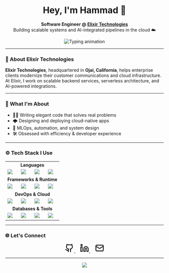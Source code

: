 <h1 align="center">Hey, I'm Hammad 👋</h1>
<p align="center">
  <strong>Software Engineer @ <a href="https://www.elixir.com" target="_blank">Elixir Technologies</a></strong><br/>
  Building scalable systems and AI-integrated pipelines in the cloud ☁️
</p>

<p align="center">
  <img src="https://readme-typing-svg.herokuapp.com?font=Space+Grotesk&size=22&pause=1000&color=B2CBE5&center=true&vCenter=true&width=435&lines=Code.+Cloud.+Coffee.;Deploying+at+Elixir+Technologies.;Writing+clean+scalable+code.;Automating+the+boring+stuff." alt="Typing animation" />
</p>

---

### 🏢 About Elixir Technologies

**Elixir Technologies**, headquartered in **Ojai, California**, helps enterprise clients modernize their customer communications and cloud infrastructure.  
At Elixir, I work on scalable backend services, serverless architecture, and AI-powered integrations.

---

### 🧠 What I'm About

- 🧑‍💻 Writing elegant code that solves real problems  
- 🌩️ Designing and deploying cloud-native apps  
- 🤖 MLOps, automation, and system design  
- 🛠️ Obsessed with efficiency & developer experience

---

### ⚙️ Tech Stack I Use

<table align="center">
  <tr>
    <td align="center" colspan="4"><strong>Languages</strong></td>
  </tr>
  <tr>
    <td><img src="https://skillicons.dev/icons?i=python" width="40"/></td>
    <td><img src="https://skillicons.dev/icons?i=java" width="40"/></td>
    <td><img src="https://skillicons.dev/icons?i=javascript" width="40"/></td>
    <td><img src="https://skillicons.dev/icons?i=cpp" width="40"/></td>
  </tr>
  <tr>
    <td align="center" colspan="4"><strong>Frameworks & Runtime</strong></td>
  </tr>
  <tr>
    <td><img src="https://skillicons.dev/icons?i=nodejs" width="40"/></td>
    <td><img src="https://skillicons.dev/icons?i=flask" width="40"/></td>
    <td><img src="https://skillicons.dev/icons?i=django" width="40"/></td>
    <td><img src="https://skillicons.dev/icons?i=aws" width="40"/></td>
  </tr>
  <tr>
    <td align="center" colspan="4"><strong>DevOps & Cloud</strong></td>
  </tr>
  <tr>
    <td><img src="https://skillicons.dev/icons?i=lambda" width="40"/></td>
    <td><img src="https://skillicons.dev/icons?i=docker" width="40"/></td>
    <td><img src="https://skillicons.dev/icons?i=kubernetes" width="40"/></td>
    <td><img src="https://skillicons.dev/icons?i=git" width="40"/></td>
  </tr>
  <tr>
    <td align="center" colspan="4"><strong>Databases & Tools</strong></td>
  </tr>
  <tr>
    <td><img src="https://skillicons.dev/icons?i=postgres" width="40"/></td>
    <td><img src="https://skillicons.dev/icons?i=mongodb" width="40"/></td>
    <td><img src="https://skillicons.dev/icons?i=github" width="40"/></td>
    <td><img src="https://skillicons.dev/icons?i=vscode" width="40"/></td>
  </tr>
</table>


---

### 🌐 Let's Connect

<p align="center">
  <a href="https://github.com/hammad-codes" target="_blank">
    <img src="https://raw.githubusercontent.com/lucide-icons/lucide/main/icons/github.svg" alt="GitHub" width="28" height="28" />
  </a>
  &nbsp;&nbsp;&nbsp;
  <a href="https://linkedin.com/in/hammad-habib" target="_blank">
    <img src="https://raw.githubusercontent.com/lucide-icons/lucide/main/icons/linkedin.svg" alt="LinkedIn" width="28" height="28" />
  </a>
  &nbsp;&nbsp;&nbsp;
  <a href="mailto:your.email@example.com">
    <img src="https://raw.githubusercontent.com/lucide-icons/lucide/main/icons/mail.svg" alt="Email" width="28" height="28" />
  </a>
</p>


---

<p align="center">
  <img src="https://github-readme-stats.vercel.app/api?username=hammad-codes&show_icons=true&hide_border=true&theme=tokyonight" />
</p>
